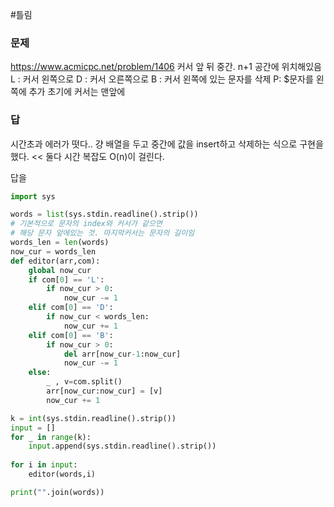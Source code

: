 #틀림
### 문제
https://www.acmicpc.net/problem/1406
커서 앞 뒤 중간. n+1 공간에 위치해있음
L : 커서 왼쪽으로
D : 커서 오른쪽으로
B : 커서 왼쪽에 있는 문자를 삭제
P: $문자를 왼쪽에 추가
초기에 커서는 맨앞에

### 답
시간초과 에러가 떳다..
걍 배열을 두고 중간에 값을 insert하고 삭제하는 식으로 구현을 했다. << 둘다 시간 복잡도 O(n)이 걸린다.

답을
```python
import sys

words = list(sys.stdin.readline().strip())
# 기본적으로 문자의 index와 커서가 같으면
# 해당 문자 앞에있는 것. 마지막커서는 문자의 길이임
words_len = len(words)
now_cur = words_len
def editor(arr,com):
    global now_cur
    if com[0] == 'L':
        if now_cur > 0:
            now_cur -= 1
    elif com[0] == 'D':
        if now_cur < words_len:
            now_cur += 1
    elif com[0] == 'B':
        if now_cur > 0:
            del arr[now_cur-1:now_cur]
            now_cur -= 1
    else:
        _ , v=com.split()
        arr[now_cur:now_cur] = [v]
        now_cur += 1

k = int(sys.stdin.readline().strip())
input = []
for _ in range(k):
    input.append(sys.stdin.readline().strip())
    
for i in input:
    editor(words,i)

print("".join(words))

```

